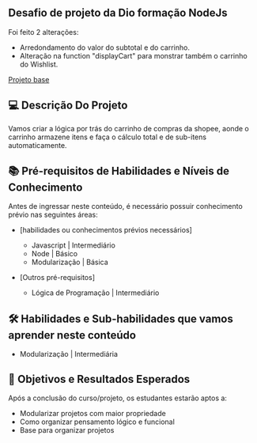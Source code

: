 ## Desafio de projeto da Dio formação NodeJs

<p>Foi feito 2 alterações:</p>

<ul>
<li>Arredondamento do valor do subtotal e do carrinho.</li>
<li>Alteração na function "displayCart" para monstrar também o carrinho do Wishlist.</li>
</ul>

[Projeto base](https://github.com/digitalinnovationone/formacao-nodejs/tree/main/06-shopee-cart)

## 💻 Descrição Do Projeto

Vamos criar a lógica por trás do carrinho de compras da shopee, aonde o carrinho armazene itens e faça o cálculo total e de sub-itens automaticamente.

## 📚 Pré-requisitos de Habilidades e Níveis de Conhecimento

Antes de ingressar neste conteúdo, é necessário possuir conhecimento prévio nas seguintes áreas:

- [habilidades ou conhecimentos prévios necessários]

  - Javascript | Intermediário
  - Node | Básico
  - Modularização | Básica

- [Outros pré-requisitos]

  - Lógica de Programação | Intermediário

## 🛠️ Habilidades e Sub-habilidades que vamos aprender neste conteúdo

- Modularização | Intermediária

## 🎯 Objetivos e Resultados Esperados

Após a conclusão do curso/projeto, os estudantes estarão aptos a:

- Modularizar projetos com maior propriedade
- Como organizar pensamento lógico e funcional
- Base para organizar projetos
